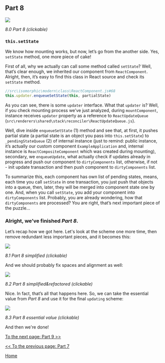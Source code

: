 ## Part 8

[![](https://rawgit.com/Bogdan-Lyashenko/Under-the-hood-ReactJS/master/stack/images/8/part-8.svg)](https://rawgit.com/Bogdan-Lyashenko/Under-the-hood-ReactJS/master/stack/images/8/part-8.svg)

<em>8.0 Part 8 (clickable)</em>

### `this.setState`

We know how mounting works, but now, let’s go from the another side. Yes, `setState` method, one more piece of cake!

First of all, why we actually can call some method called `setState`? Well, that’s clear enough, we inherited our component from `ReactComponent`. Alright, then, it’s easy to find this class in React source and check its `setState` method.

```javascript
//src\isomorphic\modern\class\ReactComponent.js#68
this.updater.enqueueSetState(this, partialState)
```
As you can see, there is some `updater` interface. What that `updater` is? Well, if you check mounting process we’ve just analyzed, during `mountComponent`, instance receives `updater` property as a  reference to `ReactUpdateQueue` (`src\renderers\shared\stack\reconciler\ReactUpdateQueue.js`).

Well, dive inside `enqueueSetState` (1) method and see that, at first, it pushes partial state (a partial state is an object you pass into `this.setState`) to `_pendingStateQueue` (2) of internal instance (just to remind: public instance, it’s actually our custom component `ExampleApplication` and, internal instance is `ReactCompositeComponent` which was created during mounting), secondary, we `enqueueUpdate`, what actually check if updates already in progress and push our component to `dirtyComponents` list, otherwise, if not - init update transaction and then push component to `dirtyComponents` list.

To summarize this, each component has own list of pending states, means, each time you call `setState` in one transaction, you just push that objects into a queue, then, later, they will be merged into component state one by one. And, when you call `setState`, you add your component into `dirtyComponents` list. Probably, you are already wondering, how that `dirtyComponents` are processed? You are right, that’s next important piece of the puzzle...

### Alright, we’ve finished *Part 8*.

Let’s recap how we got here. Let's look at the scheme one more time, then remove redundant less important pieces, and it becomes this:

[![](https://rawgit.com/Bogdan-Lyashenko/Under-the-hood-ReactJS/master/stack/images/8/part-8-A.svg)](https://rawgit.com/Bogdan-Lyashenko/Under-the-hood-ReactJS/master/stack/images/8/part-8-A.svg)

<em>8.1 Part 8 simplified (clickable)</em>

And we should probably fix spaces and alignment as well:

[![](https://rawgit.com/Bogdan-Lyashenko/Under-the-hood-ReactJS/master/stack/images/8/part-8-B.svg)](https://rawgit.com/Bogdan-Lyashenko/Under-the-hood-ReactJS/master/stack/images/8/part-8-B.svg)

<em>8.2 Part 8 simplified&refactored (clickable)</em>

Nice. In fact, that’s all that happens here. So, we can take the essential value from *Part 8* and use it for the final `updating` scheme:

[![](https://rawgit.com/Bogdan-Lyashenko/Under-the-hood-ReactJS/master/stack/images/8/part-8-C.svg)](https://rawgit.com/Bogdan-Lyashenko/Under-the-hood-ReactJS/master/stack/images/8/part-8-C.svg)

<em>8.3 Part 8 essential value (clickable)</em>

And then we're done!


[To the next page: Part 9 >>](./Part-9.md)

[<< To the previous page: Part 7](./Part-7.md)


[Home](../../README.md)
